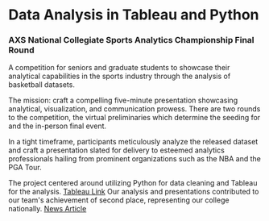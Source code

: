 # Data Analysis in Tableau and Python
### AXS National Collegiate Sports Analytics Championship Final Round

A competition for seniors and graduate students to showcase their analytical capabilities in the sports industry through the analysis of basketball datasets. 

The mission: craft a compelling five-minute presentation showcasing analytical, visualization, and communication prowess. There are two rounds to the competition, the virtual preliminaries which determine the seeding for and the in-person final event. 

In a tight timeframe, participants meticulously analyze the released dataset and craft a presentation slated for delivery to esteemed analytics professionals hailing from prominent organizations such as the NBA and the PGA Tour.

The project centered around utilizing Python for data cleaning and Tableau for the analysis. [Tableau Link](https://public.tableau.com/app/profile/selam8365/viz/final_prelimdata/playtype)
Our analysis and presentations contributed to our team's achievement of second place, representing our college nationally. [News Article](https://cardinalnews.org/2023/03/08/roanoke-college-team-comes-close-to-a-national-title-in-sports-analytics/)
